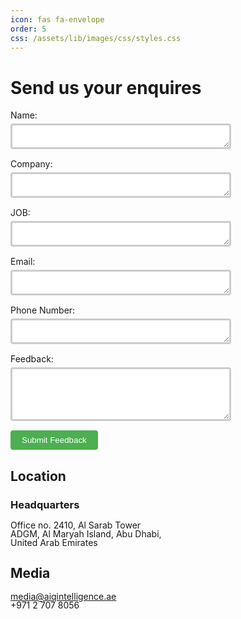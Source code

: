 ```yaml
---
icon: fas fa-envelope
order: 5
css: /assets/lib/images/css/styles.css
---
```


# Send us your enquires
<body>
  <form action="/submit-feedback" method="POST">
    Name: <br>
    <textarea name="name" rows ='1' cols="23" required></textarea><br>
    Company: <br>
    <textarea name="compnay" rows ='1' cols="23" required></textarea><br>
    JOB: <br>
    <textarea name="job" rows ='1' cols="23" required></textarea><br>
    Email: <br>
    <textarea name="email" rows ='1' cols="23" required></textarea><br>
    Phone Number: <br>
    <textarea name= "number" rows ='1' cols="23" required></textarea><br>
    Feedback:<br>
    <textarea name="feedback" rows="4" cols="50" required></textarea><br>
    <button type="submit">Submit Feedback</button>
  </form>

  <style>
    /* styles.css */
  #name,
  #email,
  #company {
      font-size: 16px; /* You can adjust the font size to your preference */
  }

  input[type="text"], input[type="email"], textarea {
      width: 70%;
      padding: 10px;
      margin: 5px 0 15px 0;
      border: 3px solid #ccc;
      border-radius: 4px;
      box-sizing: border-box;
  }

  button {
      background-color: #4CAF50;
      color: white;
      padding: 8px 18px;
      border: none;
      border-radius: 4px;
      cursor: pointer;
  }

  button:hover {
      background-color: #45a049;
  }               

  </style>

</body>

## Location                                
### Headquarters
<span style="line-height: 1;" style="font-size: 20px;">Office no. 2410, Al Sarab Tower</span><br>
<span style="line-height: 1;" style="font-size: 20px;">ADGM, Al Maryah Island, Abu Dhabi,</span><br>
<span style="line-height: 1;" style="font-size: 20px;">United Arab Emirates</span>


## Media

<span style="line-height: 1;" style="font-size: 20px;">media@aiqintelligence.ae</span><br>
<span style="line-height: 1;" style="font-size: 20px;">+971 2 707 8056</span><br>


